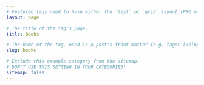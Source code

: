 ```yaml
---
# Featured tags need to have either the `list` or `grid` layout (PRO only).
layout: page

# The title of the tag's page.
title: Books

# The name of the tag, used in a post's front matter (e.g. tags: [<slug>]).
slug: books

# Exclude this example category from the sitemap.
# DON'T USE THIS SETTING IN YOUR CATEGORIES!
sitemap: false
---
```

